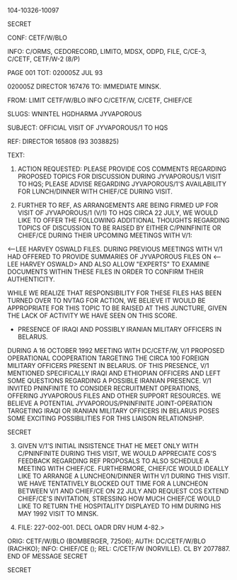 104-10326-10097

SECRET

CONF: CETF/W/BLO

INFO: C/ORMS, CEDORECORD, LIMITO, MDSX, ODPD, FILE,
C/CE-3, C/CETF, CETF/W-2 (8/P)

PAGE 001
TOT: 020005Z JUL 93

020005Z DIRECTOR 167476
TO: IMMEDIATE MINSK.

FROM: LIMIT CETF/W/BLO INFO C/CETF/W, C/CETF, CHIEF/CE

SLUGS: WNINTEL HGDHARMA JYVAPOROUS

SUBJECT: OFFICIAL VISIT OF JYVAPOROUS/1 TO HQS

REF: DIRECTOR 165808 (93 3038825)

TEXT:

1. ACTION REQUESTED: PLEASE PROVIDE COS COMMENTS REGARDING
PROPOSED TOPICS FOR DISCUSSION DURING JYVAPOROUS/1 VISIT TO HQS;
PLEASE ADVISE REGARDING JYVAPOROUS/1'S AVAILABILITY FOR
LUNCH/DINNER WITH CHIEF/CE DURING VISIT.

2. FURTHER TO REF, AS ARRANGEMENTS ARE BEING FIRMED UP
FOR VISIT OF JYVAPOROUS/1 (V/1) TO HQS CIRCA 22 JULY, WE WOULD
LIKE TO OFFER THE FOLLOWING ADDITIONAL THOUGHTS REGARDING TOPICS
OF DISCUSSION TO BE RAISED BY EITHER C/PNINFINITE OR CHIEF/CE
DURING THEIR UPCOMING MEETINGS WITH V/1:

<--LEE HARVEY OSWALD FILES. DURING PREVIOUS MEETINGS WITH
V/1 HAD OFFERED TO PROVIDE SUMMARIES OF JYVAPOROUS FILES ON
<--LEE HARVEY OSWALD> AND ALSO ALLOW "EXPERTS" TO EXAMINE DOCUMENTS
WITHIN THESE FILES IN ORDER TO CONFIRM THEIR AUTHENTICITY.

WHILE WE REALIZE THAT RESPONSIBILITY FOR THESE FILES HAS BEEN TURNED
OVER TO NVTAG FOR ACTION, WE BELIEVE IT WOULD BE APPROPRIATE FOR
THIS TOPIC TO BE RAISED AT THIS JUNCTURE, GIVEN THE LACK OF
ACTIVITY WE HAVE SEEN ON THIS SCORE.

- PRESENCE OF IRAQI AND POSSIBLY IRANIAN MILITARY OFFICERS
IN BELARUS.

DURING A 16 OCTOBER 1992 MEETING WITH DC/CETF/W, V/1
PROPOSED OPERATIONAL COOPERATION TARGETING THE CIRCA 100 FOREIGN
MILITARY OFFICERS PRESENT IN BELARUS. OF THIS PRESENCE, V/1
MENTIONED SPECIFICALLY IRAQI AND ETHIOPIAN OFFICERS AND LEFT SOME
QUESTIONS REGARDING A POSSIBLE IRANIAN PRESENCE. V/1 INVITED
PNINFINITE TO CONSIDER RECRUITMENT OPERATIONS, OFFERING
JYVAPOROUS FILES AND OTHER SUPPORT RESOURCES. WE BELIEVE A
POTENTIAL JYVAPOROUS/PNINFINITE JOINT-OPERATION TARGETING IRAQI
OR IRANIAN MILITARY OFFICERS IN BELARUS POSES SOME EXCITING
POSSIBILITIES FOR THIS LIAISON RELATIONSHIP.

SECRET

3. GIVEN V/1'S INITIAL INSISTENCE THAT HE MEET ONLY WITH
C/PNINFINITE DURING THIS VISIT, WE WOULD APPRECIATE COS'S
FEEDBACK REGARDING REF PROPOSALS TO ALSO SCHEDULE A MEETING WITH
CHIEF/CE. FURTHERMORE, CHIEF/CE WOULD IDEALLY LIKE TO ARRANGE A
LUNCHEON/DINNER WITH V/1 DURING THIS VISIT. WE HAVE TENTATIVELY
BLOCKED OUT TIME FOR A LUNCHEON BETWEEN V/1 AND CHIEF/CE ON 22
JULY AND REQUEST COS EXTEND CHIEF/CE'S INVITATION, STRESSING HOW
MUCH CHIEF/CE WOULD LIKE TO RETURN THE HOSPITALITY DISPLAYED TO
HIM DURING HIS MAY 1992 VISIT TO MINSK.

4. FILE: 227-002-001. DECL OADR DRV HUM 4-82.>

ORIG: CETF/W/BLO (BOMBERGER, 72506); AUTH: DC/CETF/W/BLO
(RACHKO); INFO: CHIEF/CE (); REL: C/CETF/W (NORVILLE). CL BY
2077887.
END OF MESSAGE
SECRET

SECRET
